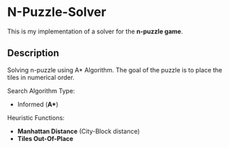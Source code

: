# N-Puzzle-Solver

This is my implementation of a solver for the __n-puzzle game__.

## Description

Solving n-puzzle using A* Algorithm. The goal of the puzzle is to place the tiles in numerical order.

Search Algorithm Type: 
  - Informed (__A*__)

Heuristic Functions: 
  - __Manhattan Distance__ (City-Block distance)
  - __Tiles Out-Of-Place__
